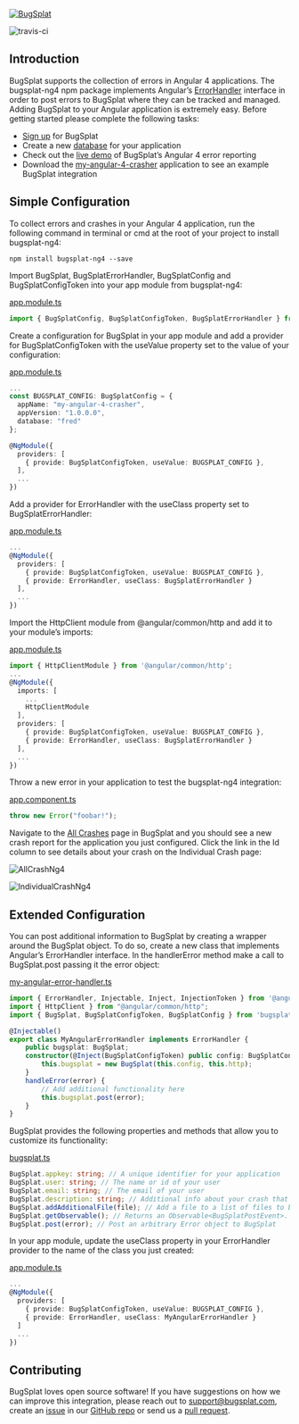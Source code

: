 [![BugSplat](https://s3.amazonaws.com/bugsplat-public/npm/header.png)](https://www.bugsplat.com)

![travis-ci](https://travis-ci.org/BugSplat-Git/bugsplat-ng4.svg?branch=master)
## Introduction
BugSplat supports the collection of errors in Angular 4 applications. The bugsplat-ng4 npm package implements Angular’s [ErrorHandler](https://angular.io/api/core/ErrorHandler) interface in order to post errors to BugSplat where they can be tracked and managed. Adding BugSplat to your Angular application is extremely easy. Before getting started please complete the following tasks:

* [Sign up](http://www.bugsplat.com/account-registration/) for BugSplat
* Create a new [database](https://www.bugsplat.com/databases/) for your application
* Check out the [live demo](http://newayz.net/my-angular-4-crasher/) of BugSplat’s Angular 4 error reporting
* Download the [my-angular-4-crasher](https://github.com/bobbyg603/my-angular-4-crasher) application to see an example BugSplat integration

## Simple Configuration
To collect errors and crashes in your Angular 4 application, run the following command in terminal or cmd at the root of your project to install bugsplat-ng4:

```shell
npm install bugsplat-ng4 --save
```

Import BugSplat, BugSplatErrorHandler, BugSplatConfig and BugSplatConfigToken into your app module from bugsplat-ng4:

[app.module.ts](https://github.com/BugSplat-Git/my-angular-4-crasher/blob/master/src/app/app.module.ts)
```typescript
import { BugSplatConfig, BugSplatConfigToken, BugSplatErrorHandler } from 'bugsplat-ng4';
```

Create a configuration for BugSplat in your app module and add a provider for BugSplatConfigToken with the useValue property set to the value of your configuration:

[app.module.ts](https://github.com/BugSplat-Git/my-angular-4-crasher/blob/master/src/app/app.module.ts)
```typescript
...
const BUGSPLAT_CONFIG: BugSplatConfig = {
  appName: "my-angular-4-crasher",
  appVersion: "1.0.0.0",
  database: "fred"
};

@NgModule({
  providers: [
    { provide: BugSplatConfigToken, useValue: BUGSPLAT_CONFIG },
  ],
  ...
})
```

Add a provider for ErrorHandler with the useClass property set to BugSplatErrorHandler:

[app.module.ts](https://github.com/BugSplat-Git/my-angular-4-crasher/blob/master/src/app/app.module.ts)
```typescript
...
@NgModule({
  providers: [
    { provide: BugSplatConfigToken, useValue: BUGSPLAT_CONFIG },
    { provide: ErrorHandler, useClass: BugSplatErrorHandler }
  ],
  ...
})
```

Import the HttpClient module from @angular/common/http and add it to your module’s imports:

[app.module.ts](https://github.com/BugSplat-Git/my-angular-4-crasher/blob/master/src/app/app.module.ts)
```typescript
import { HttpClientModule } from '@angular/common/http';
...
@NgModule({
  imports: [
    ...
    HttpClientModule
  ],
  providers: [
    { provide: BugSplatConfigToken, useValue: BUGSPLAT_CONFIG },
    { provide: ErrorHandler, useClass: BugSplatErrorHandler }
  ],
  ...
})
```

Throw a new error in your application to test the bugsplat-ng4 integration:

[app.component.ts](https://github.com/BugSplat-Git/my-angular-4-crasher/blob/master/src/app/app.component.ts)
```typescript
throw new Error("foobar!");
```

Navigate to the [All Crashes](http://www.bugsplat.com/allcrash/) page in BugSplat and you should see a new crash report for the application you just configured. Click the link in the Id column to see details about your crash on the Individual Crash page:

![AllCrashNg4](https://s3.amazonaws.com/bugsplat-public/npm/allCrashNg4.png)

![IndividualCrashNg4](https://s3.amazonaws.com/bugsplat-public/npm/individualCrashNg4.png)

## Extended Configuration
You can post additional information to BugSplat by creating a wrapper around the BugSplat object. To do so, create a new class that implements Angular’s ErrorHandler interface. In the handlerError method make a call to BugSplat.post passing it the error object:

[my-angular-error-handler.ts](https://github.com/bobbyg603/my-angular-4-crasher/blob/master/src/app/my-angular-error-handler.ts)
```typescript
import { ErrorHandler, Injectable, Inject, InjectionToken } from '@angular/core';
import { HttpClient } from "@angular/common/http";
import { BugSplat, BugSplatConfigToken, BugSplatConfig } from 'bugsplat-ng4';

@Injectable()
export class MyAngularErrorHandler implements ErrorHandler {
    public bugsplat: BugSplat;
    constructor(@Inject(BugSplatConfigToken) public config: BugSplatConfig, private http: HttpClient) {
        this.bugsplat = new BugSplat(this.config, this.http);
    }
    handleError(error) {
        // Add additional functionality here
        this.bugsplat.post(error);
    }
}
```

BugSplat provides the following properties and methods that allow you to customize its functionality:

[bugsplat.ts](https://github.com/BugSplat-Git/bugsplat-ng4/blob/master/src/bugsplat.ts)
```typescript
BugSplat.appkey: string; // A unique identifier for your application
BugSplat.user: string; // The name or id of your user
BugSplat.email: string; // The email of your user 
BugSplat.description: string; // Additional info about your crash that gets reset after every post
BugSplat.addAdditionalFile(file); // Add a file to a list of files to be uploaded at post time (total upload limit 2MB)
BugSplat.getObservable(); // Returns an Observable<BugSplatPostEvent>. Subscribing to this method will allow you to hook into the results of BugSplatPost events in your components. Make sure to unsubscribe in ngOnDestroy.
BugSplat.post(error); // Post an arbitrary Error object to BugSplat
```

In your app module, update the useClass property in your ErrorHandler provider to the name of the class you just created:

[app.module.ts](https://github.com/BugSplat-Git/my-angular-4-crasher/blob/master/src/app/app.module.ts)
```typescript
...
@NgModule({
  providers: [
    { provide: BugSplatConfigToken, useValue: BUGSPLAT_CONFIG },
    { provide: ErrorHandler, useClass: MyAngularErrorHandler }
  ]
  ...
})
```

## Contributing
BugSplat loves open source software! If you have suggestions on how we can improve this integration, please reach out to support@bugsplat.com, create an [issue](https://github.com/BugSplat-Git/bugsplat-ng4/issues) in our [GitHub repo](https://github.com/BugSplat-Git/bugsplat-ng4) or send us a [pull request](https://github.com/BugSplat-Git/bugsplat-ng4/pulls). 
